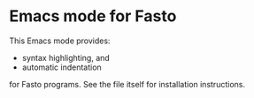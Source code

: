 # Emacs mode for Fasto

This Emacs mode provides:

  + syntax highlighting, and
  + automatic indentation
  
for Fasto programs.  See the file itself for installation instructions.
